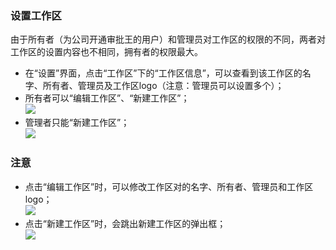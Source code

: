 ### 设置工作区
由于所有者（为公司开通审批王的用户）和管理员对工作区的权限的不同，两者对工作区的设置内容也不相同，拥有者的权限最大。<br>
- 在“设置”界面，点击“工作区”下的“工作区信息”，可以查看到该工作区的名字、所有者、管理员及工作区logo（注意：管理员可以设置多个）；
- 所有者可以“编辑工作区”、“新建工作区”；<br>
![](images/工作区1.png)
- 管理者只能“新建工作区”；<br>
![](images/工作区2.png)
### 注意
- 点击“编辑工作区”时，可以修改工作区对的名字、所有者、管理员和工作区logo；<br>
![](images/工作区3.png)
- 点击“新建工作区”时，会跳出新建工作区的弹出框；<br>
![](images/工作区4.png)

